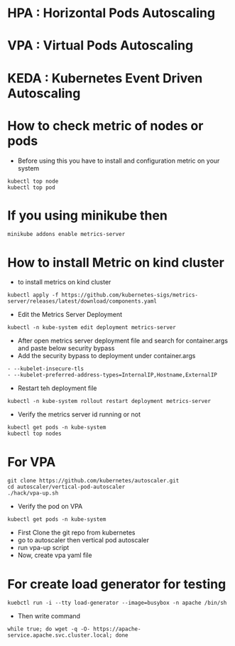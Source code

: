 # HPA : Horizontal Pods Autoscaling


# VPA : Virtual Pods Autoscaling 



# KEDA : Kubernetes Event Driven Autoscaling 



# How to check metric of nodes or pods 
- Before using this you have to install and configuration metric on your system
```
kubectl top node
kubectl top pod
```

# If you using minikube then 
```
minikube addons enable metrics-server
```
# How to install Metric on kind cluster 
- to install metrics on kind cluster
```
kubectl apply -f https://github.com/kubernetes-sigs/metrics-server/releases/latest/download/components.yaml
```
- Edit the Metrics Server Deployment
```
kubectl -n kube-system edit deployment metrics-server
```
- After open metrics server deployment file and search for container.args and paste below security bypass
- Add the security bypass to deployment under container.args
```
- --kubelet-insecure-tls
- --kubelet-preferred-address-types=InternalIP,Hostname,ExternalIP
```

- Restart teh deployment file
```
kubectl -n kube-system rollout restart deployment metrics-server
```

- Verify the metrics server id running or not
```
kubectl get pods -n kube-system
kubectl top nodes
```

# For VPA
```
git clone https://github.com/kubernetes/autoscaler.git
cd autoscaler/vertical-pod-autoscaler
./hack/vpa-up.sh
```
- Verify the pod on VPA 
```
kubectl get pods -n kube-system
```
- First Clone the git repo from kubernetes 
- go to autoscaler then vertical pod autoscaler 
- run  vpa-up script 
- Now, create vpa yaml file 


# For create load generator for testing  
```
kuebctl run -i --tty load-generator --image=busybox -n apache /bin/sh
```
- Then write command 
```
while true; do wget -q -O- https://apache-service.apache.svc.cluster.local; done
```


